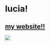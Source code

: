 # lucia!

[my website!!](https://saturnaliam.github.io/nalia)
---
[![](https://github-readme-stats.vercel.app/api/top-langs/?username=saturnaliam&layout=donut-vertical&langs_count=5&hide=CMake,Astro,CSS)](https://github.com/anuraghazra/github-readme-stats)
